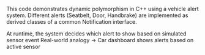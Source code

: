 This code demonstrates dynamic polymorphism in C++ using a vehicle alert system.
Different alerts (Seatbelt, Door, Handbrake) are implemented as derived classes of a common Notification interface.

At runtime, the system decides which alert to show based on simulated sensor event
Real-world analogy → Car dashboard shows alerts based on active sensor

